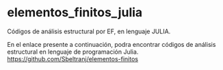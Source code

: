 # elementos_finitos_julia
Códigos de análisis estructural por EF, en lenguaje JULIA.

En el enlace presente a continuación, podra encontrar códigos de análisis estructural en lenguaje de programación Julia. 
https://github.com/Sbeltranj/elementos-finitos
